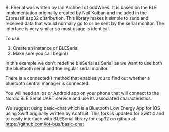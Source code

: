  BLESerial was written by Ian Archbell of oddWires. It is based on the BLE implementation
 originally created by Neil Kolban and included in the Espressif esp32 distribution.
 This library makes it simple to send and received data that would normally go to or be sent by
 the serial monitor. The interface is very similar so most usage is identical.

 To use:

  1. Create an instance of BLESerial 
  2. Make sure you call begin()   

 In this example we don't redefine bleSerial as Serial as we want to use both the bluetooth serial and the regular serial monitor. 

 There is a connected() method that enables you to find out whether a bluetooth central manager is connected.

 You will need an Ios or Android app on your phone that will connect to the Nordic BLE Serial UART service
 and use its associated characteristics.  

 We suggest using basic-chat which is a Bluetooth Low Energy App for iOS using Swift originally written by Adafruit. 
 This fork is updated for Swift 4 and to easily interface with BLESerial library for esp32 on github at: 
 https://github.com/iot-bus/basic-chat